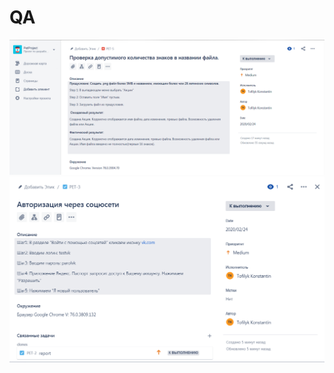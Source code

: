 # QA
![tesat](https://github.com/tofilyk/QA/blob/master/2020-02-24_15-36-49.png)
![tesat](https://github.com/tofilyk/QA/blob/master/2020-02-24_15-02-20.png)

